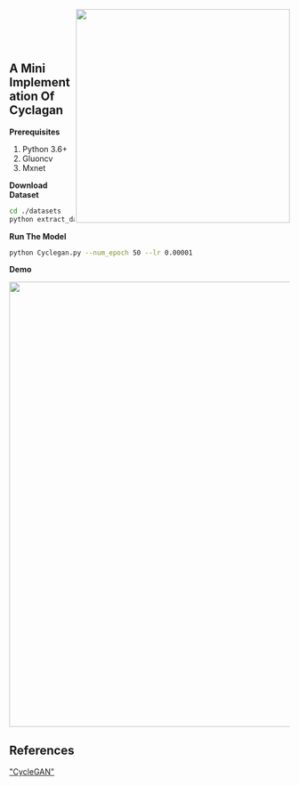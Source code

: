 <img src='imgs/horse2zebra.gif' align="right" width=384>

<br><br><br>

## A Mini Implementation Of Cyclagan


**Prerequisites**
1. Python 3.6+
2. Gluoncv
3. Mxnet


**Download  Dataset**
```bash
cd ./datasets
python extract_data.py
```

**Run The Model**
```bash
python Cyclegan.py --num_epoch 50 --lr 0.00001
```

**Demo**

<img src="https://junyanz.github.io/CycleGAN/images/teaser_high_res.jpg" width="800"/>


## References
["CycleGAN"](https://arxiv.org/abs/1703.10593)
